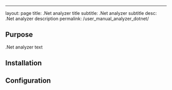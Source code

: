 ---
layout: page
title: .Net analyzer title
subtitle: .Net analyzer subtitle
desc: .Net analyzer description
permalink: /user_manual_analyzer_dotnet/

## Purpose
.Net analyzer text 

## Installation

## Configuration